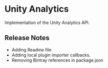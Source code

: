 # Unity Analytics

Implementation of the Unity Analytics API.

## Release Notes

- Adding Readme file
- Adding local plugin importer callbacks.
- Removing Bintray references in package.json